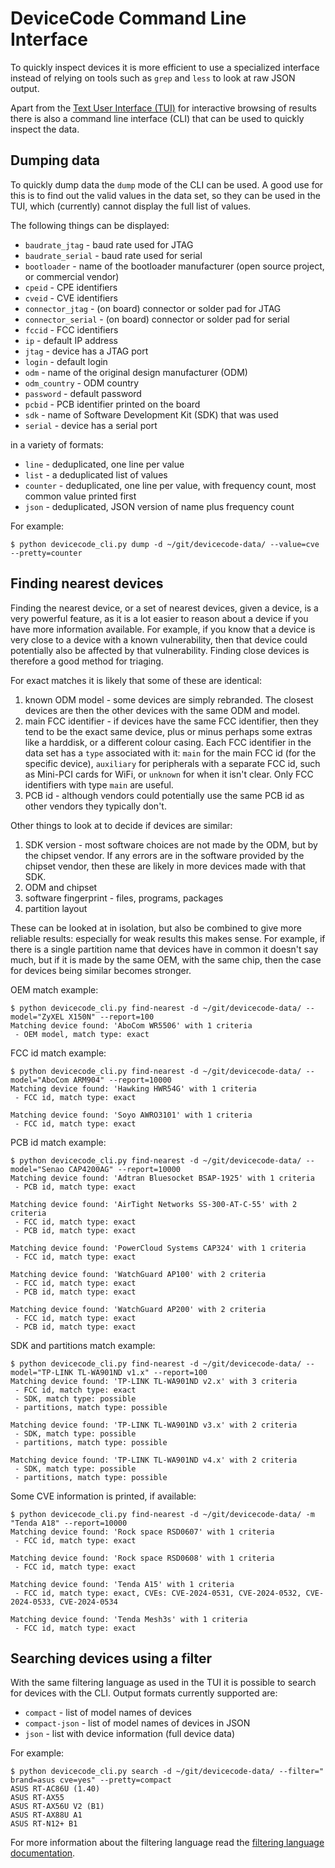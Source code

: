 # DeviceCode Command Line Interface

To quickly inspect devices it is more efficient to use a specialized interface
instead of relying on tools such as `grep` and `less` to look at raw JSON
output.

Apart from the [Text User Interface (TUI)](tui.md) for interactive browsing of
results there is also a command line interface (CLI) that can be used to
quickly inspect the data.

## Dumping data

To quickly dump data the `dump` mode of the CLI can be used. A good use for
this is to find out the valid values in the data set, so they can be used in
the TUI, which (currently) cannot display the full list of values.

The following things can be displayed:

* `baudrate_jtag` - baud rate used for JTAG
* `baudrate_serial` - baud rate used for serial
* `bootloader` - name of the bootloader manufacturer (open source project,
   or commercial vendor)
* `cpeid` - CPE identifiers
* `cveid` - CVE identifiers
* `connector_jtag` - (on board) connector or solder pad for JTAG
* `connector_serial` - (on board) connector or solder pad for serial
* `fccid` - FCC identifiers
* `ip` - default IP address
* `jtag` - device has a JTAG port
* `login` - default login
* `odm` - name of the original design manufacturer (ODM)
* `odm_country` - ODM country
* `password` - default password
* `pcbid` - PCB identifier printed on the board
* `sdk` - name of Software Development Kit (SDK) that was used
* `serial` - device has a serial port

in a variety of formats:

* `line` - deduplicated, one line per value
* `list` - a deduplicated list of values
* `counter` - deduplicated, one line per value, with frequency count, most
  common value printed first
* `json` - deduplicated, JSON version of name plus frequency count

For example:

```
$ python devicecode_cli.py dump -d ~/git/devicecode-data/ --value=cve --pretty=counter
```

## Finding nearest devices

Finding the nearest device, or a set of nearest devices, given a device, is a
very powerful feature, as it is a lot easier to reason about a device if you
have more information available. For example, if you know that a device is very
close to a device with a known vulnerability, then that device could
potentially also be affected by that vulnerability. Finding close devices is
therefore a good method for triaging.

For exact matches it is likely that some of these are identical:

1. known ODM model - some devices are simply rebranded. The closest devices
   are then the other devices with the same ODM and model.
2. main FCC identifier - if devices have the same FCC identifier, then they
   tend to be the exact same device, plus or minus perhaps some extras like a
   harddisk, or a different colour casing. Each FCC identifier in the data set
   has a `type` associated with it: `main` for the main FCC id (for the
   specific device), `auxiliary` for peripherals with a separate FCC id, such
   as Mini-PCI cards for WiFi, or `unknown` for when it isn't clear. Only FCC
   identifiers with type `main` are useful.
3. PCB id - although vendors could potentially use the same PCB id as other
   vendors they typically don't.

Other things to look at to decide if devices are similar:

1. SDK version - most software choices are not made by the ODM, but by the
   chipset vendor. If any errors are in the software provided by the chipset
   vendor, then these are likely in more devices made with that SDK.
2. ODM and chipset
3. software fingerprint - files, programs, packages
4. partition layout

These can be looked at in isolation, but also be combined to give more reliable
results: especially for weak results this makes sense. For example, if there is
a single partition name that devices have in common it doesn't say much, but if
it is made by the same OEM, with the same chip, then the case for devices being
similar becomes stronger.

OEM match example:

```
$ python devicecode_cli.py find-nearest -d ~/git/devicecode-data/ --model="ZyXEL X150N" --report=100
Matching device found: 'AboCom WR5506' with 1 criteria
 - OEM model, match type: exact
```

FCC id match example:

```
$ python devicecode_cli.py find-nearest -d ~/git/devicecode-data/ --model="AboCom ARM904" --report=10000
Matching device found: 'Hawking HWR54G' with 1 criteria
 - FCC id, match type: exact

Matching device found: 'Soyo AWRO3101' with 1 criteria
 - FCC id, match type: exact
```

PCB id match example:

```
$ python devicecode_cli.py find-nearest -d ~/git/devicecode-data/ --model="Senao CAP4200AG" --report=10000
Matching device found: 'Adtran Bluesocket BSAP-1925' with 1 criteria
 - PCB id, match type: exact

Matching device found: 'AirTight Networks SS-300-AT-C-55' with 2 criteria
 - FCC id, match type: exact
 - PCB id, match type: exact

Matching device found: 'PowerCloud Systems CAP324' with 1 criteria
 - FCC id, match type: exact

Matching device found: 'WatchGuard AP100' with 2 criteria
 - FCC id, match type: exact
 - PCB id, match type: exact

Matching device found: 'WatchGuard AP200' with 2 criteria
 - FCC id, match type: exact
 - PCB id, match type: exact
```

SDK and partitions match example:

```
$ python devicecode_cli.py find-nearest -d ~/git/devicecode-data/ --model="TP-LINK TL-WA901ND v1.x" --report=100
Matching device found: 'TP-LINK TL-WA901ND v2.x' with 3 criteria
 - FCC id, match type: exact
 - SDK, match type: possible
 - partitions, match type: possible

Matching device found: 'TP-LINK TL-WA901ND v3.x' with 2 criteria
 - SDK, match type: possible
 - partitions, match type: possible

Matching device found: 'TP-LINK TL-WA901ND v4.x' with 2 criteria
 - SDK, match type: possible
 - partitions, match type: possible
```

Some CVE information is printed, if available:

```
$ python devicecode_cli.py find-nearest -d ~/git/devicecode-data/ -m "Tenda A18" --report=10000
Matching device found: 'Rock space RSD0607' with 1 criteria
 - FCC id, match type: exact

Matching device found: 'Rock space RSD0608' with 1 criteria
 - FCC id, match type: exact

Matching device found: 'Tenda A15' with 1 criteria
 - FCC id, match type: exact, CVEs: CVE-2024-0531, CVE-2024-0532, CVE-2024-0533, CVE-2024-0534

Matching device found: 'Tenda Mesh3s' with 1 criteria
 - FCC id, match type: exact
```

## Searching devices using a filter

With the same filtering language as used in the TUI it is possible to search
for devices with the CLI. Output formats currently supported are:

* `compact` - list of model names of devices
* `compact-json` - list of model names of devices in JSON
* `json` - list with device information (full device data)

For example:

```
$ python devicecode_cli.py search -d ~/git/devicecode-data/ --filter=" brand=asus cve=yes" --pretty=compact
ASUS RT-AC86U (1.40)
ASUS RT-AX55
ASUS RT-AX56U V2 (B1)
ASUS RT-AX88U A1
ASUS RT-N12+ B1
```

For more information about the filtering language read the
[filtering language documentation](filter.md).
